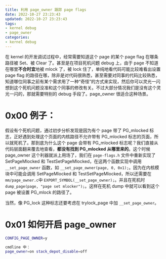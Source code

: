 ```yaml
---
title: 利用 page_owner 跟踪 page flags
date: 2022-10-27 23:23:43
updated: 2022-10-27 23:23:43
tags:
- kernel debug
- page_owner
categories:
- kernel debug
---
```


在 kernel 的开发调试过程中，经常需要知道这个 page 的某个 page flag 在哪条路径被 Set、被 Clear 了。甚至是在项目死机问题 debug 上，由于 page 不知道在哪里**不合时宜**地被 mlock 了，被 lock 住了，单纯地看代码可能比较难看出设置 page flag 的路径在哪，除非是对代码很熟悉，甚至需要对同事的代码比较熟悉，知道哪位同事之前有某个需求用了一种“奇怪”的方式来实现，然后你可以灵光一闪想到这个死机问题没准和这个同事的修改有关。不过大部分情况我们是没有这个灵光一闪的，那就需要特别的 debug 手段了。page_owner 很适合这种场景。

<!-- more -->

# 0x00 例子：

假设有个死机问题，通过初步分析发现是因为有个 page 带了 PG_mlocked 标志，正好遇到处理这个页面的内核路径不允许带有 PG_mlocked 标志的页面，所以就死机了。那到底为什么这个 page 会带有 PG_mlocked 标志呢？我们直接从代码层面翻来覆去地查看，**都没有找到 PG_mlocked 从哪里来的**。这个时候 page_owner 这个利器就派上用场了，我们在 `page-flags.h` 文件中重新实现了 SetPageMlocked 和 TestSetPageMlocked，在这两个函数实现中调用 `__set_page_owner` 函数，如 `__set_page_owner(page, 0, 0x1);`。因为在内核模块中可能会调用 SetPageMlocked 和 TestSetPageMlocked，所以还需要在 `mm/page_owner.c`中 `EXPORT_SYMBOL(__set_page_owner);`。并且在死机时 `dump_page(page, "page set mlocker");`。这样在死机 dump 中就可以看到这个 page 被设置 PG_mlock 的路径了。

当然，像 PG_lock 这种标志还要考虑在 trylock_page 中加 `__set_page_owner`。



# 0x01 如何开启 page_owner

```sh
CONFIG_PAGE_OWNER=y

cmdline 中：
page_owner=on stack_depot_disable=off
```

